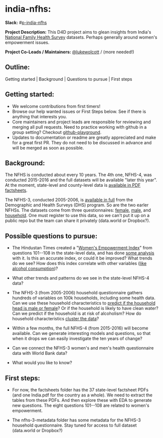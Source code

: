 # india-nfhs:

**Slack:** #[p-india-nfhs](https://datafordemocracy.slack.com/messages/p-india-nfhs)

**Project Description:**
This D4D project aims to glean insights from India's [National Family
Health Survey](http://rchiips.org/nfhs/factsheet_NFHS-4.shtml) datasets.  Perhaps generally around women's empowerment
issues.


**Project Co-Leads / Maintainers:** [@lukewolcott](https://datafordemocracy.slack.com/messages/@lukewolcott/) / (more needed!)  

<!--
**Data:** [https://data.world/data4democracy/[project-name]](link)   
_Note: Create dataset for project in data.world and link it here._
-->

## Outline:

Getting started | Background | Questions to pursue | First steps

## Getting started:
* We welcome contributions from first timers!
* Browse our help wanted issues or First Steps below. See if there is anything that interests you.
* Core maintainers and project leads are responsible for reviewing and merging all pull requests. Need to practice working with github in a group setting? Checkout [github-playground](https://github.com/Data4Democracy/github-playground).
* Updates to documentation or readme are greatly appreciated and make for a great first PR. They do not need to be discussed in advance and will be merged as soon as possible.


## Background:

The NFHS is conducted about every 10 years.  The 4th one, NFHS-4, was
conducted 2015-2016 and the full datasets will be available "later
this year".  At the moment, state-level and county-level data is
[available in PDF factsheets](http://rchiips.org/nfhs/factsheet_NFHS-4.shtml).

The NFHS-3, conducted 2005-2006, is [available in full](http://www.dhsprogram.com/what-we-do/survey/survey-display-264.cfm) from the Demographic and Health Surveys (DHS) program.  So are the two earler NFHSs.
The datasets come from three questionnaires: [female](http://rchiips.org/NFHS/NFHS4/schedules/NFHS-4Womans.pdf), [male](http://rchiips.org/NFHS/NFHS4/schedules/NFHS-4Mans.pdf), and
[household](http://rchiips.org/NFHS/NFHS4/schedules/NFHS-4Household.pdf).  One must register to use this
data, so we can't put it up on a public repo but the team can share it
privately (data.world or Dropbox?).

## Possible questions to pursue:

* The Hindustan Times created a "[Women's Empowerment
  Index](https://github.com/HindustanTimesLabs/women-empowerment-index)"
  from questions 101--108 in the state-level data, and has done [some
  analysis](http://www.hindustantimes.com/interactives/women-empowerment-index/)
  with it.  Is this an accurate index, or could it be improved?  What
  trends do we see? How does this index correlate
  with other variables ([like alcohol consumption](https://lukewolcott.github.io/InTheResistance/Week15/IndiaAlcoholWomenEmpowerment.html))?

* What other trends and patterns do we see in the state-level NFHS-4
  data?

* The NFHS-3 (from 2005-2006) household questionnaire gathers hundreds
  of variables on 100k households, including some health data.  Can we
  use these household characteristics to [predict if the household head
  is male or female](https://lukewolcott.github.io/InTheResistance/Week20/NFHS-DHS-V-v3.html)?  Or if the household is likely to have clean
  water?  Can we predict if the household is at risk of alcoholism?  How do household characteristics [cluster the data](https://lukewolcott.github.io/InTheResistance/Week19/NFHS-DHS-V.html)?  

* Within a few months, the full NFHS-4 (from 2015-2016) will become
  available.  Can we generate interesting models and questions, so
  that when it drops we can easily investigate the ten years of
  change?

* Can we connect the NFHS-3 women's and men's health questionnaire
  data with World Bank data?  

* What would you like to know?

## First steps:

* For now, the factsheets folder has the 37 state-level factsheet PDFs
  (and one India.pdf for the country as a whole).  We need to extract
  the tables from these PDFs.  And then explore these with EDA to
  generate new questions.  The eight questions 101--108 are related to
  women's empowerment.

* The nfhs-3-metadata folder has some metadata for the NFHS-3 household
  questionnaire.  Stay tuned for access to full dataset (data.world or Dropbox?)

